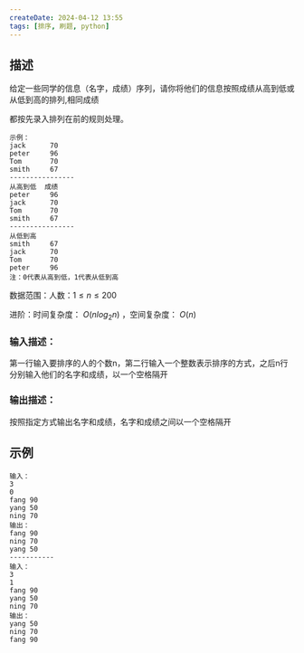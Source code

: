 ```yaml
---
createDate: 2024-04-12 13:55
tags: [排序, 刷题, python]
---
```

## 描述

给定一些同学的信息（名字，成绩）序列，请你将他们的信息按照成绩从高到低或从低到高的排列,相同成绩

都按先录入排列在前的规则处理。

```0
示例：
jack      70  
peter     96  
Tom       70  
smith     67
----------------
从高到低  成绩  
peter     96  
jack      70  
Tom       70  
smith     67
----------------
从低到高
smith     67
jack      70
Tom       70  
peter     96
注：0代表从高到低，1代表从低到高
```

数据范围：人数：$1≤n≤200$ 

进阶：时间复杂度： $O(nlog_2n)$ ，空间复杂度： $O(n)$ 

### 输入描述：

第一行输入要排序的人的个数n，第二行输入一个整数表示排序的方式，之后n行分别输入他们的名字和成绩，以一个空格隔开

### 输出描述：

按照指定方式输出名字和成绩，名字和成绩之间以一个空格隔开

## 示例
```0
输入：
3
0
fang 90
yang 50
ning 70
输出：
fang 90
ning 70
yang 50
-----------
输入：
3
1
fang 90
yang 50
ning 70
输出：
yang 50
ning 70
fang 90
```